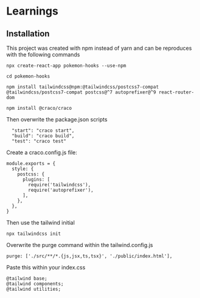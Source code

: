 # Learnings

## Installation

This project was created with npm instead of yarn and can be reproduces with the following commands

```
npx create-react-app pokemon-hooks --use-npm

cd pokemon-hooks

npm install tailwindcss@npm:@tailwindcss/postcss7-compat @tailwindcss/postcss7-compat postcss@^7 autoprefixer@^9 react-router-dom

npm install @craco/craco
```

Then overwrite the package.json scripts

```
  "start": "craco start",
  "build": "craco build",
  "test": "craco test"
```

Create a craco.config.js file:

```
module.exports = {
  style: {
    postcss: {
      plugins: [
        require('tailwindcss'),
        require('autoprefixer'),
      ],
    },
  },
}
```

Then use the tailwind initial

```
npx tailwindcss init
```

Overwrite the purge command within the tailwind.config.js

```
purge: ['./src/**/*.{js,jsx,ts,tsx}', './public/index.html'],
```

Paste this within your index.css

```
@tailwind base;
@tailwind components;
@tailwind utilities;
```
